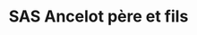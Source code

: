 ---
title: "SAS Ancelot père et fils"
url: /brethenay/sas-ancelot-pere-et-fils/
shop: Kamine & Öfen
---